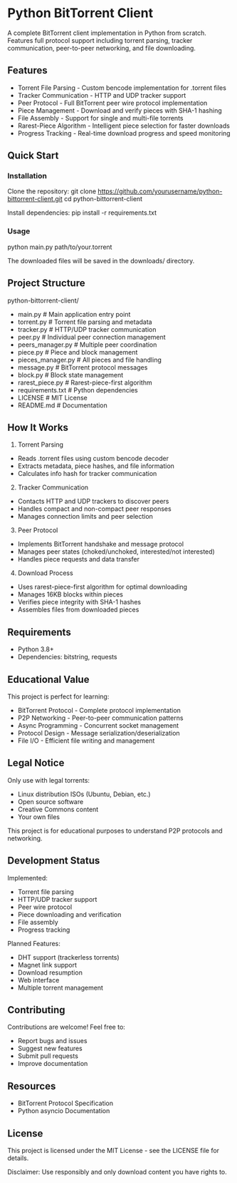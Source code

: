 # Python BitTorrent Client

A complete BitTorrent client implementation in Python from scratch. Features full protocol support including torrent parsing, tracker communication, peer-to-peer networking, and file downloading.

## Features

- Torrent File Parsing - Custom bencode implementation for .torrent files
- Tracker Communication - HTTP and UDP tracker support
- Peer Protocol - Full BitTorrent peer wire protocol implementation
- Piece Management - Download and verify pieces with SHA-1 hashing
- File Assembly - Support for single and multi-file torrents
- Rarest-Piece Algorithm - Intelligent piece selection for faster downloads
- Progress Tracking - Real-time download progress and speed monitoring

## Quick Start

### Installation

Clone the repository:
git clone https://github.com/yourusername/python-bittorrent-client.git
cd python-bittorrent-client

Install dependencies:
pip install -r requirements.txt

### Usage

python main.py path/to/your.torrent

The downloaded files will be saved in the downloads/ directory.

## Project Structure

python-bittorrent-client/
- main.py                 # Main application entry point
- torrent.py              # Torrent file parsing and metadata
- tracker.py              # HTTP/UDP tracker communication
- peer.py                 # Individual peer connection management
- peers_manager.py        # Multiple peer coordination
- piece.py                # Piece and block management
- pieces_manager.py       # All pieces and file handling
- message.py              # BitTorrent protocol messages
- block.py                # Block state management
- rarest_piece.py         # Rarest-piece-first algorithm
- requirements.txt        # Python dependencies
- LICENSE                 # MIT License
- README.md              # Documentation

## How It Works

1. Torrent Parsing
- Reads .torrent files using custom bencode decoder
- Extracts metadata, piece hashes, and file information
- Calculates info hash for tracker communication

2. Tracker Communication
- Contacts HTTP and UDP trackers to discover peers
- Handles compact and non-compact peer responses
- Manages connection limits and peer selection

3. Peer Protocol
- Implements BitTorrent handshake and message protocol
- Manages peer states (choked/unchoked, interested/not interested)
- Handles piece requests and data transfer

4. Download Process
- Uses rarest-piece-first algorithm for optimal downloading
- Manages 16KB blocks within pieces
- Verifies piece integrity with SHA-1 hashes
- Assembles files from downloaded pieces

## Requirements

- Python 3.8+
- Dependencies: bitstring, requests

## Educational Value

This project is perfect for learning:
- BitTorrent Protocol - Complete protocol implementation
- P2P Networking - Peer-to-peer communication patterns
- Async Programming - Concurrent socket management
- Protocol Design - Message serialization/deserialization
- File I/O - Efficient file writing and management

## Legal Notice

Only use with legal torrents:
- Linux distribution ISOs (Ubuntu, Debian, etc.)
- Open source software
- Creative Commons content
- Your own files

This project is for educational purposes to understand P2P protocols and networking.

## Development Status

Implemented:
- Torrent file parsing
- HTTP/UDP tracker support
- Peer wire protocol
- Piece downloading and verification
- File assembly
- Progress tracking

Planned Features:
- DHT support (trackerless torrents)
- Magnet link support
- Download resumption
- Web interface
- Multiple torrent management

## Contributing

Contributions are welcome! Feel free to:
- Report bugs and issues
- Suggest new features
- Submit pull requests
- Improve documentation

## Resources

- BitTorrent Protocol Specification
- Python asyncio Documentation

## License

This project is licensed under the MIT License - see the LICENSE file for details.

Disclaimer: Use responsibly and only download content you have rights to.